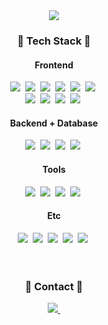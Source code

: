 <div align="center">
  <!--타이틀-->
  <img src="https://capsule-render.vercel.app/api?type=waving&color=gradient&height=300&section=header&text=mireum's%20github&fontSize=90" />
  
  <!--본문-->
  <h3 align="center">🔧 Tech Stack 🔧</h3>
  <div>
    <h4>Frontend</h4>
    <img src="https://img.shields.io/badge/React-20232a.svg?style=for-the-badge&logo=react&logoColor=61DAFB" />&nbsp
    <img src="https://img.shields.io/badge/Vue-4FC08D.svg?style=for-the-badge&logo=vuedotjs&logoColor=61DAFB" />&nbsp
    <img src="https://img.shields.io/badge/Redux-20232a.svg?style=for-the-badge&logo=Redux&logoColor=#764ABC" />&nbsp
    <img src="https://img.shields.io/badge/TypeScript-00273F.svg?style=for-the-badge&logo=typescript&logoColor=#3178C6">&nbsp
    <img src="https://img.shields.io/badge/Next-000000.svg?style=for-the-badge&logo=nextdotjs&logoColor=#000000">&nbsp
    <img src="https://img.shields.io/badge/styled--components-DB7093?style=for-the-badge&logo=styled-components&logoColor=ffd35b" />&nbsp
    <br/>
    <img src="https://img.shields.io/badge/tailwindcss-0788D9.svg?style=for-the-badge&logo=tailwindcss&logoColor=#06B6D4">&nbsp
    <img src="https://img.shields.io/badge/javascript-F7DF1E.svg?style=for-the-badge&logo=javascript&logoColor=20232a" />&nbsp
    <img src="https://img.shields.io/badge/html5-E34F26.svg?style=for-the-badge&logo=html5&logoColor=white" />&nbsp
    <img src="https://img.shields.io/badge/css3-2E6FF2.svg?style=for-the-badge&logo=css3&logoColor=#1572B6" />&nbsp
  </div>
  
  <div>
    <h4>Backend + Database</h4>
    <img src="https://img.shields.io/badge/node-262626.svg?style=for-the-badge&logo=nodedotjs&logoColor=#5FA04E" />&nbsp
    <img src="https://img.shields.io/badge/express-F2CF1D.svg?style=for-the-badge&logo=express&logoColor=#8C8416" />&nbsp
    <img src="https://img.shields.io/badge/mysql-F2F2F2.svg?style=for-the-badge&logo=mysql&logoColor=#4479A1" />&nbsp
    <img src="https://img.shields.io/badge/mongodb-B9D9B4.svg?style=for-the-badge&logo=mongodb&logoColor=47A248" />&nbsp
  </div>

  <div>
    <h4>Tools</h4>
    <img src="https://img.shields.io/badge/github-565759.svg?style=for-the-badge&logo=github&logoColor=#181717" />&nbsp
    <img src="https://img.shields.io/badge/AWS-232F3E.svg?style=for-the-badge&logo=amazonwebservices&logoColor=#181717" />&nbsp
    <img src="https://img.shields.io/badge/Trello-0052CC.svg?style=for-the-badge&logo=trello&logoColor=#white" />&nbsp
    <img src="https://img.shields.io/badge/figma-1BCBF2.svg?style=for-the-badge&logo=figma&logoColor=#0DD97A" />&nbsp    
  </div>

  <div>
    <h4>Etc</h4>
    <img src="https://img.shields.io/badge/nginx-009639.svg?style=for-the-badge&logo=nginx&logoColor=#white" />&nbsp
    <img src="https://img.shields.io/badge/python-F2CA52.svg?style=for-the-badge&logo=python&logoColor=#3776AB" />&nbsp
    <img src="https://img.shields.io/badge/c-023373.svg?style=for-the-badge&logo=c&logoColor=#A8B9CC" />&nbsp
    <img src="https://img.shields.io/badge/c++-023373.svg?style=for-the-badge&logo=cplusplus&logoColor=#00599C" />&nbsp
    <img src="https://img.shields.io/badge/java-F2CF1D.svg?style=for-the-badge&logo=&" />&nbsp
  </div>
  <br/>
  <br/>

  <div>
    <h3 align="center">🔎 Contact 🔎</h3>
    <a href="mailto:yljw225@naver.com">
      <img src="https://img.shields.io/badge/yljw225@naver-1EBC8F?style=for-the-badge&logo=gmail&logoColor=white" />&nbsp
    </a>
  </div>
  
</div>
